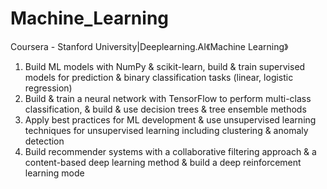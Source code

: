# Machine_Learning
Coursera - Stanford University|Deeplearning.AI《Machine Learning》

1. Build ML models with NumPy & scikit-learn, build & train supervised models for prediction & binary classification tasks (linear, logistic regression)
2. Build & train a neural network with TensorFlow to perform multi-class classification, & build & use decision trees & tree ensemble methods
3. Apply best practices for ML development & use unsupervised learning techniques for unsupervised learning including clustering & anomaly detection
4. Build recommender systems with a collaborative filtering approach & a content-based deep learning method & build a deep reinforcement learning mode

